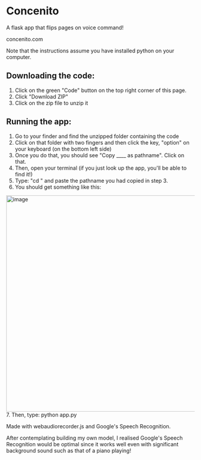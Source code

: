 # Concenito
A flask app that flips pages on voice command!

concenito.com

Note that the instructions assume you have installed python on your computer.

## Downloading the code:
1. Click on the green "Code" button on the top right corner of this page.
2. Click "Download ZIP" 
3. Click on the zip file to unzip it

## Running the app:
1. Go to your finder and find the unzipped folder containing the code
2. Click on that folder with two fingers and then click the key, "option" on your keyboard (on the bottom left side)
3. Once you do that, you should see "Copy ____ as pathname". Click on that.
4. Then, open your terminal (if you just look up the app, you'll be able to find it!)
5. Type: "cd " and paste the pathname you had copied in step 3.
6. You should get something like this:
<img width="579" alt="image" src="https://user-images.githubusercontent.com/93958307/188671468-2a2fd74a-54f9-4114-b495-20f8000944de.png">
7. Then, type: python app.py

Made with webaudiorecorder.js and Google's Speech Recognition.

After contemplating building my own model, I realised Google's Speech Recognition would be optimal since it works well even with significant background sound such as that of a piano playing!
